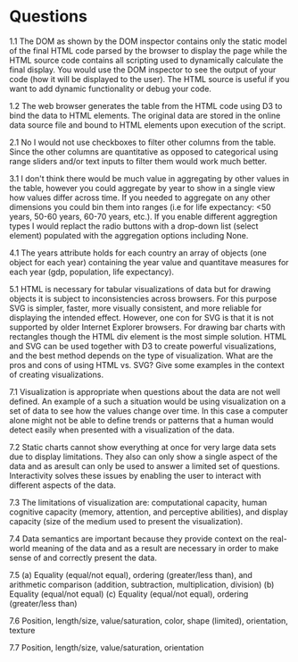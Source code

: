 Questions
=========

1.1 The DOM as shown by the DOM inspector contains only the static model of the final HTML code parsed by the browser to display the page while the HTML source code contains all scripting used to dynamically calculate the final display. You would use the DOM inspector to see the output of your code (how it will be displayed to the user). The HTML source is useful if you want to add dynamic functionality or debug your code.

1.2 The web browser generates the table from the HTML code using D3 to bind the data to HTML elements. The original data are stored in the online data source file and bound to HTML elements upon execution of the script.

2.1 No I would not use checkboxes to filter other columns from the table. Since the other columns are quantitative as opposed to categorical using range sliders and/or text inputs to filter them would work much better.

3.1 I don't think there would be much value in aggregating by other values in the table, however you could aggregate by year to show in a single view how values differ across time. If you needed to aggregate on any other dimensions you could bin them into ranges (i.e for life expectancy: <50 years, 50-60 years, 60-70 years, etc.). If you enable different aggregtion types I would replact the radio buttons with a drop-down list (select element) populated with the aggregation options including None.

4.1 The years attribute holds for each country an array of objects (one object for each year) containing the year value and quantitave measures for each year (gdp, population, life expectancy).

5.1 HTML is necessary for tabular visualizations of data but for drawing objects it is subject to inconsistencies across browsers. For this purpose SVG is simpler, faster, more visually consistent, and more reliable for displaying the intended effect. However, one con for SVG is that it is not supported by older Internet Explorer browsers. For drawing bar charts with rectangles though the HTML div element is the most simple solution. HTML and SVG can be used together with D3 to create powerful visualizations, and the best method depends on the type of visualization.
What are the pros and cons of using HTML vs. SVG? Give some examples in the context of creating visualizations.

7.1 Visualization is appropriate when questions about the data are not well defined. An example of a such a situation would be using visualization on a set of data to see how the values change over time. In this case a computer alone might not be able to define trends or patterns that a human would detect easily when presented with a visualization of the data. 

7.2 Static charts cannot show everything at once for very large data sets due to display limitations. They also can only show a single aspect of the data and as aresult can only be used to answer a limited set of questions. Interactivity solves these issues by enabling the user to interact with different aspects of the data.

7.3 The limitations of visualization are: computational capacity, human cognitive capacity (memory, attention, and perceptive abilities), and display capacity (size of the medium used to present the visualization).

7.4 Data semantics are important because they provide context on the real-world meaning of the data and as a result are necessary in order to make sense of and correctly present the data.

7.5 (a) Equality (equal/not equal), ordering (greater/less than), and arithmetic comparison (addition, subtraction, multiplication, division) 
(b) Equality (equal/not equal) 
(c) Equality (equal/not equal), ordering (greater/less than)

7.6 Position, length/size, value/saturation, color, shape (limited), orientation, texture

7.7 Position, length/size, value/saturation, orientation